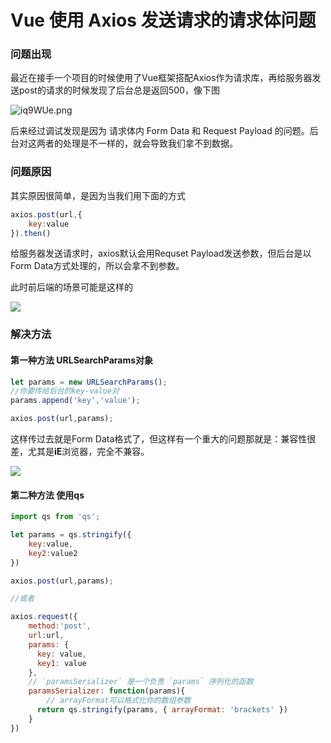 # Vue 使用 Axios 发送请求的请求体问题

### 问题出现

最近在接手一个项目的时候使用了Vue框架搭配Axios作为请求库，再给服务器发送post的请求的时候发现了后台总是返回500，像下图

![iq9WUe.png](https://s1.ax1x.com/2018/11/10/iq9WUe.png)

后来经过调试发现是因为 请求体内 Form Data 和 Request Payload 的问题。后台对这两者的处理是不一样的，就会导致我们拿不到数据。



### 问题原因

其实原因很简单，是因为当我们用下面的方式

```javascript
axios.post(url,{
    key:value
}).then()
```

给服务器发送请求时，axios默认会用Requset Payload发送参数，但后台是以Form Data方式处理的，所以会拿不到参数。

此时前后端的场景可能是这样的

![](https://timgsa.baidu.com/timg?image&quality=80&size=b9999_10000&sec=1541849173732&di=bf115ed5351c41023ef6e49243881cd4&imgtype=0&src=http%3A%2F%2Fupload.mnw.cn%2F2017%2F0227%2F1488182688870.jpg)

### 解决方法

#### 第一种方法 URLSearchParams对象

```javascript
let params = new URLSearchParams();
//你要传给后台的key-value对
params.append('key','value');

axios.post(url,params);
```

这样传过去就是Form Data格式了，但这样有一个重大的问题那就是：兼容性很差，尤其是**iE**浏览器，完全不兼容。 

![](https://timgsa.baidu.com/timg?image&quality=80&size=b9999_10000&sec=1541849468615&di=a6e6ef83be095d033bd3a295c18c3192&imgtype=0&src=http%3A%2F%2Fp0.ifengimg.com%2Fpmop%2F2018%2F0917%2F4B1AE15340D43175C77679C05155AB12E5026220_size25_w400_h399.gif)

#### 第二种方法 使用qs

```javascript
import qs from 'qs';

let params = qs.stringify({
    key:value,
    key2:value2
})

axios.post(url,params);

//或者

axios.request({
    method:'post',
    url:url,
    params: {
      key: value,
      key1: value
    },
    // `paramsSerializer` 是一个负责 `params` 序列化的函数
    paramsSerializer: function(params){ 
        // arrayFormat可以格式化你的数组参数
      return qs.stringify(params, { arrayFormat: 'brackets' })
    }
})
```